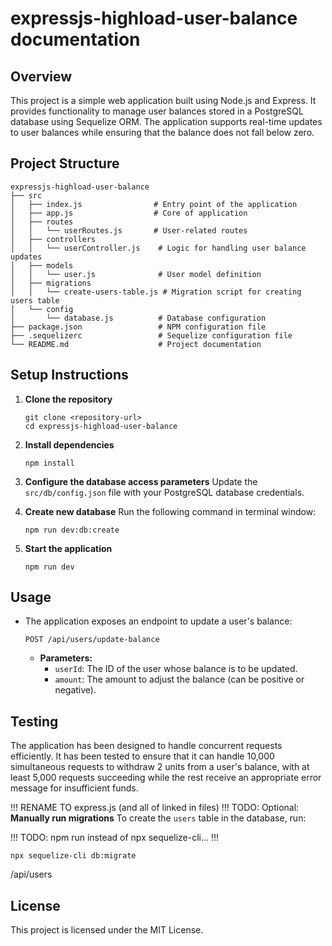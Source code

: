 # expressjs-highload-user-balance documentation

## Overview
This project is a simple web application built using Node.js and Express. It provides functionality to manage user balances stored in a PostgreSQL database using Sequelize ORM. The application supports real-time updates to user balances while ensuring that the balance does not fall below zero.

## Project Structure
```
expressjs-highload-user-balance
├── src
│   ├── index.js                # Entry point of the application
│   ├── app.js                  # Core of application
│   ├── routes
│   │   └── userRoutes.js       # User-related routes
│   ├── controllers
│   │   └── userController.js    # Logic for handling user balance updates
│   ├── models
│   │   └── user.js              # User model definition
│   ├── migrations
│   │   └── create-users-table.js # Migration script for creating users table
│   └── config
│       └── database.js          # Database configuration
├── package.json                 # NPM configuration file
├── .sequelizerc                 # Sequelize configuration file
└── README.md                    # Project documentation
```

## Setup Instructions

1. **Clone the repository**
   ```
   git clone <repository-url>
   cd expressjs-highload-user-balance
   ```

2. **Install dependencies**
   ```
   npm install
   ```

3. **Configure the database access parameters**
   Update the `src/db/config.json` file with your PostgreSQL database credentials.

4. **Create new database**
   Run the following command in terminal window:
   ```
   npm run dev:db:create
   ```

5. **Start the application**
   ```
   npm run dev
   ```

## Usage
- The application exposes an endpoint to update a user's balance:
  ```
  POST /api/users/update-balance
  ```
  - **Parameters:**
    - `userId`: The ID of the user whose balance is to be updated.
    - `amount`: The amount to adjust the balance (can be positive or negative).

## Testing
The application has been designed to handle concurrent requests efficiently. It has been tested to ensure that it can handle 10,000 simultaneous requests to withdraw 2 units from a user's balance, with at least 5,000 requests succeeding while the rest receive an appropriate error message for insufficient funds.

!!! RENAME TO express.js (and all of linked in files)
!!! TODO: Optional:
**Manually run migrations**
   To create the `users` table in the database, run:

   !!! TODO: npm run instead of npx sequelize-cli... !!!

   ```
   npx sequelize-cli db:migrate
   ```

   /api/users

## License
This project is licensed under the MIT License.
